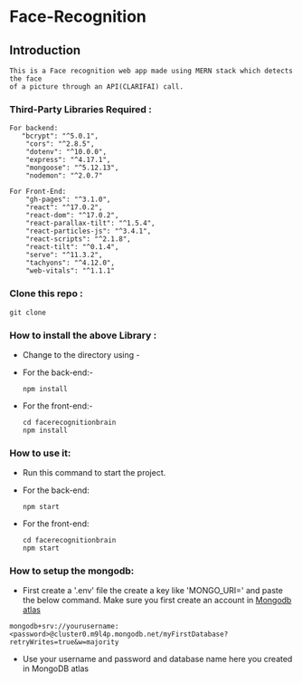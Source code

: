 # Face-Recognition

## Introduction

```
This is a Face recognition web app made using MERN stack which detects the face 
of a picture through an API(CLARIFAI) call.
```
### Third-Party Libraries Required :

```
For backend:
   "bcrypt": "^5.0.1",
    "cors": "^2.8.5",
    "dotenv": "^10.0.0",
    "express": "^4.17.1",
    "mongoose": "^5.12.13",
    "nodemon": "^2.0.7"
```

```
For Front-End:
    "gh-pages": "^3.1.0",
    "react": "^17.0.2",
    "react-dom": "^17.0.2",
    "react-parallax-tilt": "^1.5.4",
    "react-particles-js": "^3.4.1",
    "react-scripts": "^2.1.8",
    "react-tilt": "^0.1.4",
    "serve": "^11.3.2",
    "tachyons": "^4.12.0",
    "web-vitals": "^1.1.1"
```
### Clone this repo :
```
git clone 
```
### How to install the above Library :

- Change to the directory using -

- For the back-end:-
  ```
  npm install
  ```
- For the front-end:-
  ```
  cd facerecognitionbrain
  npm install
  ```

### How to use it:

- Run this command to start the project.

- For the back-end:
  ```
  npm start
  ```
- For the front-end:
  ```
  cd facerecognitionbrain
  npm start
  ```

### How to setup the mongodb:

- First create a '.env' file the create a key like 'MONGO_URI=' and paste the below command. Make sure you first create
  an account in [Mongodb atlas](https://www.mongodb.com/cloud/atlas)
```
mongodb+srv://yourusername:<password>@cluster0.m9l4p.mongodb.net/myFirstDatabase?retryWrites=true&w=majority
```
- Use your username and password and database name here you created in MongoDB atlas

